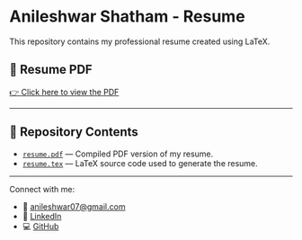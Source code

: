 # Anileshwar Shatham - Resume

This repository contains my professional resume created using LaTeX.

## 📄 Resume PDF

[👉 Click here to view the PDF](Resume.pdf)

---

## 📂 Repository Contents

- [`resume.pdf`](resume.pdf) — Compiled PDF version of my resume.
- [`resume.tex`](resume.tex) — LaTeX source code used to generate the resume.

---

Connect with me:

- 📧 [anileshwar07@gmail.com](mailto:anileshwar07@gmail.com)
- 💼 [LinkedIn](https://www.linkedin.com/in/anileshwar/)
- 💻 [GitHub](https://github.com/anileshwar12)
